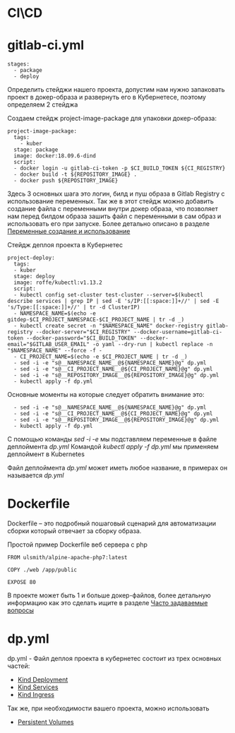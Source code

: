 # CI\CD

# gitlab-ci.yml

```
stages:
  - package
  - deploy
```
Определить стейджи нашего проекта, допустим нам нужно запаковать проект в докер-образа и развернуть его в Кубернетесе, поэтому определяем 2 стейджа

Создаем стейдж project-image-package для упаковки докер-образа:
```
project-image-package:
  tags:
    - kuber
  stage: package
  image: docker:18.09.6-dind
  script:
  - docker login -u gitlab-ci-token -p $CI_BUILD_TOKEN ${CI_REGISTRY}
  - docker build -t ${REPOSITORY_IMAGE} .
  - docker push ${REPOSITORY_IMAGE}
```
Здесь 3 основных шага это логин, билд и пуш образа в Gitlab Registry с использование переменных. Так же в этот стейдж можно добавить создание файла с переменными внутри докер образа, что позволяет нам перед билдом образа зашить файл с переменными в сам образ и использовать его при запуске. Более детально описано в разделе [Переменные создание и использование](VARIABLES.MD)


Стейдж деплоя проекта в Кубернетес
```
project-deploy:
  tags:
  - kuber
  stage: deploy
  image: roffe/kubectl:v1.13.2
  script:
  - kubectl config set-cluster test-cluster --server=$(kubectl describe services | grep IP | sed -E 's/IP:[[:space:]]+//' | sed -E 's/Type:[[:space:]]+//' | tr -d ClusterIP)
  - NAMESPACE_NAME=$(echo -e gitdep-$CI_PROJECT_NAMESPACE-$CI_PROJECT_NAME | tr -d _)
  - kubectl create secret -n "$NAMESPACE_NAME" docker-registry gitlab-registry --docker-server="$CI_REGISTRY" --docker-username=gitlab-ci-token --docker-password="$CI_BUILD_TOKEN" --docker-email="$GITLAB_USER_EMAIL" -o yaml --dry-run | kubectl replace -n "$NAMESPACE_NAME" --force -f -
  - CI_PROJECT_NAME=$(echo -e $CI_PROJECT_NAME | tr -d _)
  - sed -i -e "s@__NAMESPACE_NAME__@${NAMESPACE_NAME}@g" dp.yml
  - sed -i -e "s@__CI_PROJECT_NAME__@${CI_PROJECT_NAME}@g" dp.yml
  - sed -i -e "s@__REPOSITORY_IMAGE__@${REPOSITORY_IMAGE}@g" dp.yml
  - kubectl apply -f dp.yml
  ```
Основные моменты на которые следует обратить внимание это: 
```
  - sed -i -e "s@__NAMESPACE_NAME__@${NAMESPACE_NAME}@g" dp.yml
  - sed -i -e "s@__CI_PROJECT_NAME__@${CI_PROJECT_NAME}@g" dp.yml
  - sed -i -e "s@__REPOSITORY_IMAGE__@${REPOSITORY_IMAGE}@g" dp.yml
  - kubectl apply -f dp.yml
  ```
С помощью команды *sed -i -e* мы подставляем переменные в файле деплоймента *dp.yml*
Командой *kubectl apply -f dp.yml* мы применяем деплоймент в Kubernetes

Файл деплоймента *dp.yml* может иметь любое название, в примерах он называется *dp.yml*

# Dockerfile
Dockerfile – это подробный пошаговый сценарий для автоматизации сборки который отвечает за сборку образа.

Простой пример Dockerfile веб сервера с php

```
FROM ulsmith/alpine-apache-php7:latest

COPY ./web /app/public

EXPOSE 80
```
В проекте может быть 1 и больше докер-файлов, более детальную информацию как это сделать ищите в разделе [Часто задаваемые вопросы](FAQ.MD)

# dp.yml

dp.yml - Файл деплоя проекта в кубернетес состоит из трех основных частей:
* [Kind Deployment](KIND_DEPLOYMENT.MD)
* [Kind Services](KIND_SERVICES.MD)
* [Kind Ingress](KIND_INGRESS.MD)

Так же, при необходимости вашего проекта, можно использовать

* [Persistent Volumes](PERSISTENTVOLUMES.MD)
